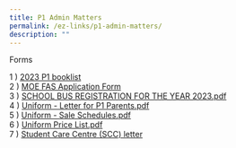 ```yaml
---
title: P1 Admin Matters
permalink: /ez-links/p1-admin-matters/
description: ""
---
```

Forms


1 \) [2023 P1 booklist](/files/Punggol%20View%20Booklist%202023%20Primary%201.pdf) <br>
2 \) [MOE FAS Application Form](/files/MOE%20FAS%20Application%20Form.pdf)  <br>
3 \) [SCHOOL BUS REGISTRATION FOR THE YEAR 2023.pdf](/files/SCHOOL%20BUS%20REGISTRATION%20FOR%20THE%20YEAR%202023.pdf)<br>
4 \)  [Uniform - Letter for P1 Parents.pdf](/files/Uniform%20-%20Letter%20for%20P1%20Parents.pdf)<br>
5 \) [Uniform - Sale Schedules.pdf](/files/Uniform%20-%20Sale%20Schedules.pdf)<br>
6 \) [Uniform Price List.pdf](/files/Uniform%20Price%20List.pdf)<br>
7 \) [Student Care Centre (SCC) letter](/files/Student%20Care%20Centre%20SCC%20letter.pdf)